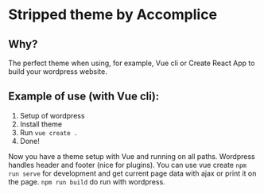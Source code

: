 # Stripped theme by Accomplice
## Why?
The perfect theme when using, for example, Vue cli or Create React App to build your wordpress website. 

## Example of use (with Vue cli):

1. Setup of wordpress
2. Install theme
3. Run `vue create .`
4. Done!

Now you have a theme setup with Vue and running on all paths. Wordpress handles header and footer (nice for plugins). 
You can use vue create `npm run serve` for development and get current page data with ajax or print it on the page. `npm run build` do run with wordpress.
